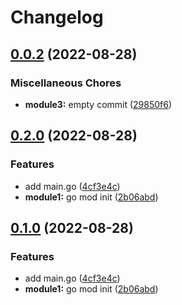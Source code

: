 # Changelog

## [0.0.2](https://github.com/junichi-tanaka/release-please-action-test/compare/module1-v0.2.0...module1/v0.0.2) (2022-08-28)


### Miscellaneous Chores

* **module3:** empty commit ([29850f6](https://github.com/junichi-tanaka/release-please-action-test/commit/29850f66d8e11f74ac7f70e213c67f116cedcdbf))

## [0.2.0](https://github.com/junichi-tanaka/release-please-action-test/compare/module1-v0.1.0...module1-v0.2.0) (2022-08-28)


### Features

* add main.go ([4cf3e4c](https://github.com/junichi-tanaka/release-please-action-test/commit/4cf3e4c19194f0dab718d49c2fa21376bd4422c9))
* **module1:** go mod init ([2b06abd](https://github.com/junichi-tanaka/release-please-action-test/commit/2b06abdc41b526c9cd27f0e7a1c0e063520aba67))

## [0.1.0](https://github.com/junichi-tanaka/release-please-action-test/compare/module1-v0.0.1...module1-v0.1.0) (2022-08-28)


### Features

* add main.go ([4cf3e4c](https://github.com/junichi-tanaka/release-please-action-test/commit/4cf3e4c19194f0dab718d49c2fa21376bd4422c9))
* **module1:** go mod init ([2b06abd](https://github.com/junichi-tanaka/release-please-action-test/commit/2b06abdc41b526c9cd27f0e7a1c0e063520aba67))
